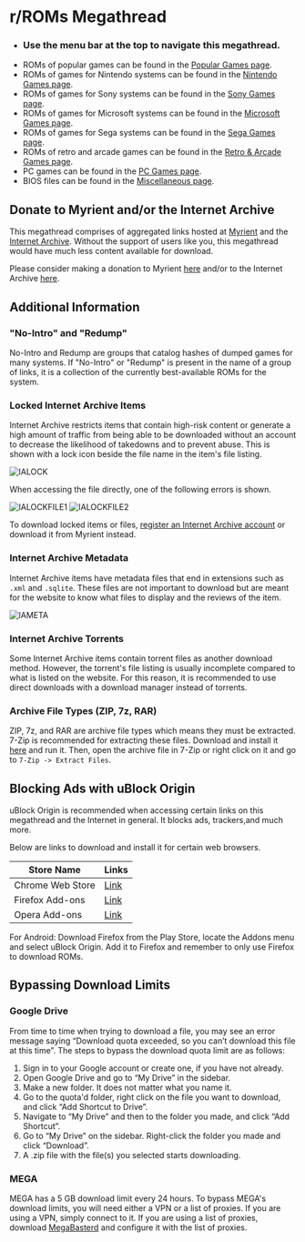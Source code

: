 # **r/ROMs Megathread**
- ### Use the menu bar at the top to navigate this megathread.
- ROMs of popular games can be found in the [Popular Games page](/megathread/popular/).
- ROMs of games for Nintendo systems can be found in the [Nintendo Games page](/megathread/nintendo/).
- ROMs of games for Sony systems can be found in the [Sony Games page](/megathread/sony/).
- ROMs of games for Microsoft systems can be found in the [Microsoft Games page](/megathread/microsoft/).
- ROMs of games for Sega systems can be found in the [Sega Games page](/megathread/sega/).
- ROMs of retro and arcade games can be found in the [Retro & Arcade Games page](/megathread/retro).
- PC games can be found in the [PC Games page](/megathread/pc/).
- BIOS files can be found in the [Miscellaneous page](/megathread/misc).

## **Donate to Myrient and/or the Internet Archive**
This megathread comprises of aggregated links hosted at [Myrient](https://myrient.erista.me) and the [Internet Archive](https://archive.org). Without the support of users like you, this megathread would have much less content available for download.

Please consider making a donation to Myrient [here](https://myrient.erista.me/donate/) and/or to the Internet Archive [here](https://archive.org/donate).

## **Additional Information**
### **"No-Intro" and "Redump"**
No-Intro and Redump are groups that catalog hashes of dumped games for many systems. If "No-Intro" or "Redump" is present in the name of a group of links, it is a collection of the currently best-available ROMs for the system.

### **Locked Internet Archive Items**
Internet Archive restricts items that contain high-risk content or generate a high amount of traffic from being able to be downloaded without an account to decrease the likelihood of takedowns and to prevent abuse. This is shown with a lock icon beside the file name in the item's file listing.

![IALOCK](img/internetarchivelock.png)

When accessing the file directly, one of the following errors is shown.

![IALOCKFILE1](img/internetarchivelockfile1.png)
![IALOCKFILE2](img/internetarchivelockfile2.png)

To download locked items or files, [register an Internet Archive account](https://archive.org/account/signup) or download it from Myrient instead.

### **Internet Archive Metadata**
Internet Archive items have metadata files that end in extensions such as `.xml` and `.sqlite`. These files are not important to download but are meant for the website to know what files to display and the reviews of the item.

![IAMETA](img/internetarchivemetadata.png)

### **Internet Archive Torrents**
Some Internet Archive items contain torrent files as another download method. However, the torrent's file listing is usually incomplete compared to what is listed on the website. For this reason, it is recommended to use direct downloads with a download manager instead of torrents.

### **Archive File Types (ZIP, 7z, RAR)**
ZIP, 7z, and RAR are archive file types which means they must be extracted. 7-Zip is recommended for extracting these files. Download and install it [here](https://www.7-zip.org/) and run it. Then, open the archive file in 7-Zip or right click on it and go to `7-Zip -> Extract Files`.

## **Blocking Ads with uBlock Origin**
uBlock Origin is recommended when accessing certain links on this megathread and the Internet in general. It blocks ads, trackers,and much more.

Below are links to download and install it for certain web browsers.

|**Store Name**|**Links**|
| ------ | ------ |
| Chrome Web Store | [Link](https://chrome.google.com/webstore/detail/ublock-origin-lite/ddkjiahejlhfcafbddmgiahcphecmpfh) |
| Firefox Add-ons | [Link](https://addons.mozilla.org/en-US/android/addon/ublock-origin/) |
| Opera Add-ons | [Link](https://addons.opera.com/en/extensions/details/ublock/) |

For Android: Download Firefox from the Play Store, locate the Addons menu and select uBlock Origin. Add it to Firefox and remember to only use Firefox to download ROMs.

## **Bypassing Download Limits**
### **Google Drive**
From time to time when trying to download a file, you may see an error message saying “Download quota exceeded, so you can’t download this file at this time”. The steps to bypass the download quota limit are as follows:

1. Sign in to your Google account or create one, if you have not already.
2. Open Google Drive and go to “My Drive” in the sidebar.
3. Make a new folder. It does not matter what you name it.
4. Go to the quota'd folder, right click on the file you want to download, and click “Add Shortcut to Drive”.
5. Navigate to “My Drive” and then to the folder you made, and click “Add Shortcut”.
6. Go to “My Drive” on the sidebar. Right-click the folder you made and click “Download”.
7. A .zip file with the file(s) you selected starts downloading.

### **MEGA**
MEGA has a 5 GB download limit every 24 hours. To bypass MEGA's download limits, you will need either a VPN or a list of proxies. If you are using a VPN, simply connect to it. If you are using a list of proxies, download [MegaBasterd](https://github.com/tonikelope/megabasterd) and configure it with the list of proxies.
